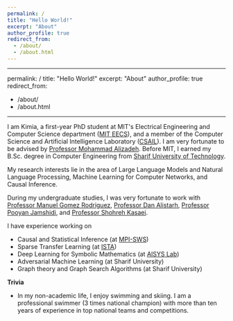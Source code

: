 ```yaml
---
permalink: /
title: "Hello World!"
excerpt: "About"
author_profile: true
redirect_from: 
  - /about/
  - /about.html
---
```


---
permalink: /
title: "Hello World!"
excerpt: "About"
author_profile: true
redirect_from: 
  - /about/
  - /about.html
---

I am Kimia, a first-year PhD student at MIT's Electrical Engineering and Computer Science department ([MIT EECS](https://www.eecs.mit.edu/)), and a member of the Computer Science and Artificial Intelligence Laboratory ([CSAIL](https://www.csail.mit.edu/)). I am very fortunate to be advised by [Professor Mohammad Alizadeh](https://people.csail.mit.edu/alizadeh/). Before MIT, I earned my B.Sc. degree in Computer Engineering from [Sharif University of Technology](https://ce.sharif.edu/).

My research interests lie in the area of Large Language Models and Natural Language Processing, Machine Learning for Computer Networks, and Causal Inference.

During my undergraduate studies, I was very fortunate to work with [Professor Manuel Gomez Rodriguez](https://people.mpi-sws.org/~manuelgr/), [Professor Dan Alistarh](https://people.csail.mit.edu/alistarh/), [Professor Pooyan Jamshidi](https://pooyanjamshidi.github.io/), and [Professor Shohreh Kasaei](https://scholar.google.com/citations?user=mvx4PvgAAAAJ&hl=en).

 I have experience working on
- Causal and Statistical Inference (at [MPI-SWS](https://www.mpi-sws.org/))
- Sparse Transfer Learning (at [ISTA](https://ista.ac.at/en/home/))
- Deep Learning for Symbolic Mathematics (at [AISYS Lab](https://pooyanjamshidi.github.io/AISys/))
- Adversarial Machine Learning (at Sharif University)
- Graph theory and Graph Search Algorithms (at Sharif University)


**Trivia**
- In my non-academic life, I enjoy swimming and skiing. I am a professional swimmer (3 times national champion) with more than ten years of experience in top national teams and competitions.
